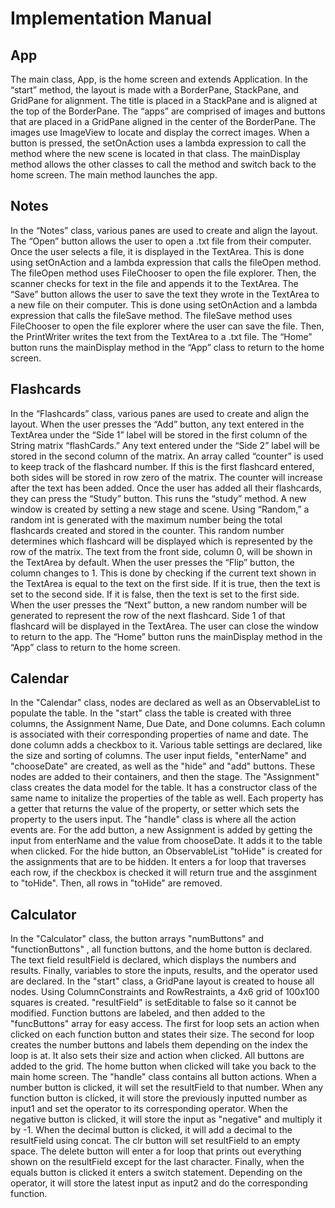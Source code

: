 # Implementation Manual
## App
The main class, App, is the home screen and extends Application. In the “start” method, the layout is made with a BorderPane, StackPane, and GridPane for alignment. The title is placed in a StackPane and is aligned at the top of the BorderPane. The “apps” are comprised of images and buttons that are placed in a GridPane aligned in the center of the BorderPane. The images use ImageView to locate and display the correct images. When a button is pressed, the setOnAction uses a lambda expression to call the method where the new scene is located in that class. The mainDisplay method allows the other classes to call the method and switch back to the home screen. The main method launches the app.
## Notes
In the “Notes” class, various panes are used to create and align the layout. The “Open” button allows the user to open a .txt file from their computer. Once the user selects a file, it is displayed in the TextArea. This is done using setOnAction and a lambda expression that calls the fileOpen method. The fileOpen method uses FileChooser to open the file explorer. Then, the scanner checks for text in the file and appends it to the TextArea. The “Save” button allows the user to save the text they wrote in the TextArea to a new file on their computer. This is done using setOnAction and a lambda expression that calls the fileSave method. The fileSave method uses FileChooser to open the file explorer where the user can save the file. Then, the PrintWriter writes the text from the TextArea to a .txt file. The “Home” button runs the mainDisplay method in the “App” class to return to the home screen.
## Flashcards
In the “Flashcards” class, various panes are used to create and align the layout. When the user presses the “Add” button, any text entered in the TextArea under the “Side 1” label will be stored in the first column of the String matrix “flashCards.” Any text entered under the “Side 2” label will be stored in the second column of the matrix. An array called “counter” is used to keep track of the flashcard number. If this is the first flashcard entered, both sides will be stored in row zero of the matrix. The counter will increase after the text has been added. Once the user has added all their flashcards, they can press the “Study” button. This runs the “study” method. A new window is created by setting a new stage and scene. Using “Random,” a random int is generated with the maximum number being the total flashcards created and stored in the counter. This random number determines which flashcard will be displayed which is represented by the row of the matrix. The text from the front side, column 0, will be shown in the TextArea by default. When the user presses the “Flip” button, the column changes to 1. This is done by checking if the current text shown in the TextArea is equal to the text on the first side. If it is true, then the text is set to the second side. If it is false, then the text is set to the first side. When the user presses the “Next” button, a new random number will be generated to represent the row of the next flashcard. Side 1 of that flashcard will be displayed in the TextArea. The user can close the window to return to the app. The “Home” button runs the mainDisplay method in the “App” class to return to the home screen.
## Calendar
In the "Calendar" class, nodes are declared as well as an ObservableList to populate the table. In the "start" class the table is created with three columns, the Assignment Name, Due Date, and Done columns. Each column is associated with their corresponding properties of name and date. The done column adds a checkbox to it. Various table settings are declared, like the size and sorting of columns. The user input fields, "enterName" and "chooseDate" are created, as well as the "hide" and "add" buttons. These nodes are added to their containers, and then the stage. The "Assignment" class creates the data model for the table. It has a constructor class of the same name to initalize the properties of the table as well. Each property has a getter that returns the value of the property, or setter which sets the property to the users input. The "handle" class is where all the action events are. For the add button, a new Assignment is added by getting the input from enterName and the value from chooseDate. It adds it to the table when clicked. For the hide button, an ObservableList "toHide" is created for the assignments that are to be hidden. It enters a for loop that traverses each row, if the checkbox is checked it will return true and the assginment to "toHide". Then, all rows in "toHide" are removed. 
## Calculator
In the "Calculator" class, the button arrays "numButtons" and "functionButtons" , all function buttons, and the home button is declared. The text field resultField is declared, which displays the numbers and results. Finally, variables to store the inputs, results, and the operator used are declared. In the "start" class, a GridPane layout is created to house all nodes. Using ColumnConstraints and RowRestraints, a 4x6 grid of 100x100 squares is created. "resultField" is setEditable to false so it cannot be modified. Function buttons are labeled, and then added to the "funcButtons" array for easy access. The first for loop sets an action when clicked on each function button and states their size. The second for loop creates the number buttons and labels them depending on the index the loop is at. It also sets their size and action when clicked. All buttons are added to the grid. The home button when clicked will take you back to the main home screen. The "handle" class contains all button actions. When a number button is clicked, it will set the resultField to that number. When any function button is clicked, it will store the previously inputted number as input1 and set the operator to its corresponding operator. When the negative button is clicked, it will store the input as "negative" and multiply it by -1. When the decimal button is clicked, it will add a decimal to the resultField using concat. The clr button will set resultField to an empty space. The delete button will enter a for loop that prints out everything shown on the resultField except for the last character. Finally, when the equals button is clicked it enters a switch statement. Depending on the operator, it will store the latest input as input2 and do the corresponding function. 
